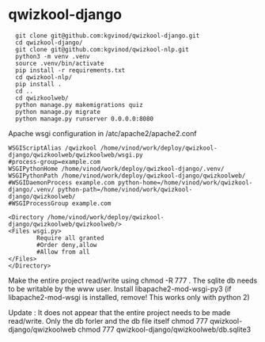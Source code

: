 # qwizkool-django
```
  git clone git@github.com:kgvinod/qwizkool-django.git
  cd qwizkool-django/
  git clone git@github.com:kgvinod/qwizkool-nlp.git
  python3 -m venv .venv
  source .venv/bin/activate
  pip install -r requirements.txt
  cd qwizkool-nlp/
  pip install .
  cd ..
  cd qwizkoolweb/
  python manage.py makemigrations quiz
  python manage.py migrate
  python manage.py runserver 0.0.0.0:8080
```  

Apache wsgi configuration in /atc/apache2/apache2.conf
```
WSGIScriptAlias /qwizkool /home/vinod/work/deploy/qwizkool-django/qwizkoolweb/qwizkoolweb/wsgi.py
#process-group=example.com
WSGIPythonHome /home/vinod/work/deploy/qwizkool-django/.venv/
WSGIPythonPath /home/vinod/work/deploy/qwizkool-django/qwizkoolweb/
#WSGIDaemonProcess example.com python-home=/home/vinod/work/qwizkool-django/.venv/ python-path=/home/vinod/work/qwizkool-django/qwizkoolweb/
#WSGIProcessGroup example.com

<Directory /home/vinod/work/deploy/qwizkool-django/qwizkoolweb/qwizkoolweb/>
<Files wsgi.py>
        Require all granted
        #Order deny,allow
        #Allow from all
</Files>
</Directory>
```
Make the entire project read/write using chmod -R 777 . The sqlite db needs to be writable by the www user.
Install libapache2-mod-wsgi-py3 (if libapache2-mod-wsgi is installed, remove! This works only with python 2)

Update : It does not appear that the entire project needs to be made read/write. Only the db forler and the db file itself
chmod 777 qwizkool-django/qwizkoolweb
chmod 777 qwizkool-django/qwizkoolweb/db.sqlite3
